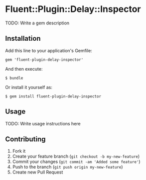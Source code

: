 # Fluent::Plugin::Delay::Inspector

TODO: Write a gem description

## Installation

Add this line to your application's Gemfile:

    gem 'fluent-plugin-delay-inspector'

And then execute:

    $ bundle

Or install it yourself as:

    $ gem install fluent-plugin-delay-inspector

## Usage

TODO: Write usage instructions here

## Contributing

1. Fork it
2. Create your feature branch (`git checkout -b my-new-feature`)
3. Commit your changes (`git commit -am 'Added some feature'`)
4. Push to the branch (`git push origin my-new-feature`)
5. Create new Pull Request
